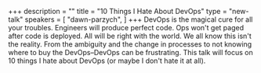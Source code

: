 +++
description = ""
title = "10 Things I Hate About DevOps"
type = "new-talk"
speakers = [
        "dawn-parzych",
]
+++
DevOps is the magical cure for all your troubles. Engineers will produce perfect code. Ops won't get paged after code is deployed. All will be right with the world. We all know this isn't the reality. From the ambiguity and the change in processes to not knowing where to buy the DevOps–DevOps can be frustrating. This talk will focus on 10 things I hate about DevOps (or maybe I don't hate it at all).